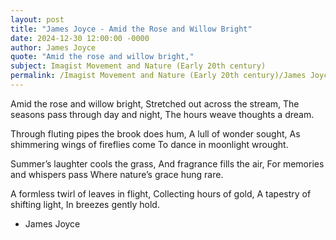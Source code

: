 ```yaml
---
layout: post
title: "James Joyce - Amid the Rose and Willow Bright"
date: 2024-12-30 12:00:00 -0000
author: James Joyce
quote: "Amid the rose and willow bright,"
subject: Imagist Movement and Nature (Early 20th century)
permalink: /Imagist Movement and Nature (Early 20th century)/James Joyce/James Joyce - Amid the Rose and Willow Bright
---
```


Amid the rose and willow bright,
Stretched out across the stream,
The seasons pass through day and night,
The hours weave thoughts a dream.

Through fluting pipes the brook does hum,
A lull of wonder sought,
As shimmering wings of fireflies come
To dance in moonlight wrought.

Summer’s laughter cools the grass,
And fragrance fills the air,
For memories and whispers pass
Where nature’s grace hung rare.

A formless twirl of leaves in flight,
Collecting hours of gold,
A tapestry of shifting light,
In breezes gently hold.


- James Joyce
